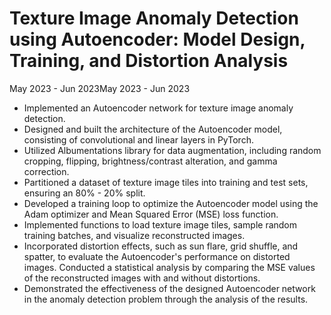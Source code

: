 # Texture Image Anomaly Detection using Autoencoder: Model Design, Training, and Distortion Analysis

May 2023 - Jun 2023May 2023 - Jun 2023
- Implemented an Autoencoder network for texture image anomaly detection.
- Designed and built the architecture of the Autoencoder model, consisting of convolutional and linear layers in PyTorch.
- Utilized Albumentations library for data augmentation, including random cropping, flipping, brightness/contrast alteration, and gamma correction.
- Partitioned a dataset of texture image tiles into training and test sets, ensuring an 80% - 20% split.
- Developed a training loop to optimize the Autoencoder model using the Adam optimizer and Mean Squared Error (MSE) loss function.
- Implemented functions to load texture image tiles, sample random training batches, and visualize reconstructed images.
- Incorporated distortion effects, such as sun flare, grid shuffle, and spatter, to evaluate the Autoencoder's performance on distorted images.
Conducted a statistical analysis by comparing the MSE values of the reconstructed images with and without distortions.
- Demonstrated the effectiveness of the designed Autoencoder network in the anomaly detection problem through the analysis of the results.
